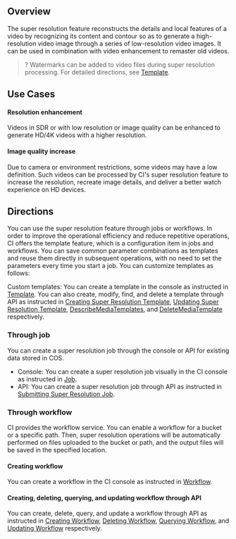 ## Overview

The super resolution feature reconstructs the details and local features of a video by recognizing its content and contour so as to generate a high-resolution video image through a series of low-resolution video images. It can be used in combination with video enhancement to remaster old videos.

>? Watermarks can be added to video files during super resolution processing. For detailed directions, see [Template](https://intl.cloud.tencent.com/document/product/1045/43606).
>

## Use Cases

#### Resolution enhancement

Videos in SDR or with low resolution or image quality can be enhanced to generate HD/4K videos with a higher resolution.

#### Image quality increase

Due to camera or environment restrictions, some videos may have a low definition. Such videos can be processed by CI's super resolution feature to increase the resolution, recreate image details, and deliver a better watch experience on HD devices.


## Directions

You can use the super resolution feature through jobs or workflows. In order to improve the operational efficiency and reduce repetitive operations, CI offers the template feature, which is a configuration item in jobs and workflows. You can save common parameter combinations as templates and reuse them directly in subsequent operations, with no need to set the parameters every time you start a job. You can customize templates as follows:

Custom templates: You can create a template in the console as instructed in [Template](https://intl.cloud.tencent.com/document/product/1045/43606). You can also create, modify, find, and delete a template through API as instructed in [Creating Super Resolution Template](https://intl.cloud.tencent.com/document/product/1045/49910), [Updating Super Resolution Template](https://intl.cloud.tencent.com/document/product/1045/49924), [DescribeMediaTemplates](https://intl.cloud.tencent.com/document/product/1045/49919), and [DeleteMediaTemplate](https://intl.cloud.tencent.com/document/product/1045/49918) respectively.


### Through job

You can create a super resolution job through the console or API for existing data stored in COS.

- Console: You can create a super resolution job visually in the CI console as instructed in [Job](https://intl.cloud.tencent.com/document/product/1045/43605).
- API: You can create a super resolution job through API as instructed in [Submitting Super Resolution Job](https://intl.cloud.tencent.com/document/product/1045/48940).


### Through workflow

CI provides the workflow service. You can enable a workflow for a bucket or a specific path. Then, super resolution operations will be automatically performed on files uploaded to the bucket or path, and the output files will be saved in the specified location.

#### Creating workflow

You can create a workflow in the CI console as instructed in [Workflow](https://intl.cloud.tencent.com/document/product/1045/43604).

#### Creating, deleting, querying, and updating workflow through API

You can create, delete, query, and update a workflow through API as instructed in [Creating Workflow](https://intl.cloud.tencent.com/document/product/1045/43733), [Deleting Workflow](https://intl.cloud.tencent.com/document/product/1045/43734), [Querying Workflow](https://intl.cloud.tencent.com/document/product/1045/50339), and [Updating Workflow](https://intl.cloud.tencent.com/document/product/1045/43738) respectively.
